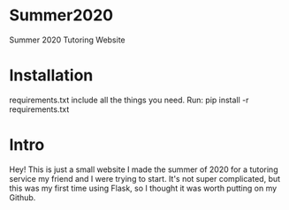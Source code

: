 # Summer2020
Summer 2020 Tutoring Website

# Installation
requirements.txt include all the things you need. 
Run: 
pip install -r requirements.txt

# Intro 
Hey! This is just a small website I made the summer of 2020 for a tutoring service my friend and I were trying to start. It's not super complicated, but this was my first time using Flask, so I thought it was worth putting on my Github. 

